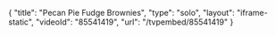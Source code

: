 {
    "title": "Pecan Pie Fudge Brownies",
    "type": "solo",
    "layout": "iframe-static",
    "videoId": "85541419",
    "url": "\/tvpembed\/85541419"
}